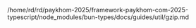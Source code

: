 /home/rd/rd/paykhom-2025/framework-paykhom-com-2025-typescript/node_modules/bun-types/docs/guides/util/gzip.md